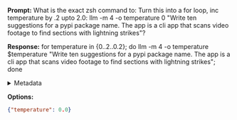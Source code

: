 **Prompt:**
What is the exact zsh command to: Turn this into a for loop, inc temperature by .2 upto 2.0: llm -m 4 -o temperature 0 "Write ten suggestions for a pypi package name. The app is a cli app that scans video footage to find sections with lightning strikes"?


**Response:**
for temperature in {0..2..0.2}; do llm -m 4 -o temperature $temperature "Write ten suggestions for a pypi package name. The app is a cli app that scans video footage to find sections with lightning strikes"; done

<details><summary>Metadata</summary>

- Duration: 1975 ms
- Datetime: 2023-08-27T08:06:33.448818
- Model: gpt-3.5-turbo-0613

</details>

**Options:**
```json
{"temperature": 0.0}
```

